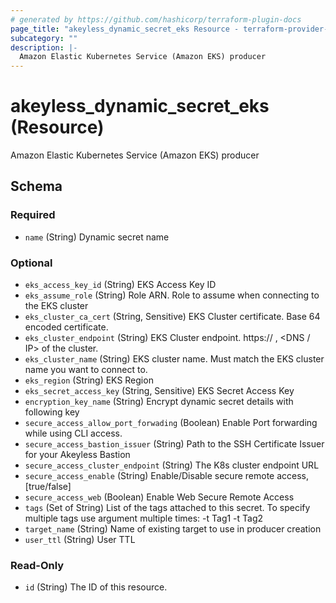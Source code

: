 ```yaml
---
# generated by https://github.com/hashicorp/terraform-plugin-docs
page_title: "akeyless_dynamic_secret_eks Resource - terraform-provider-akeyless"
subcategory: ""
description: |-
  Amazon Elastic Kubernetes Service (Amazon EKS) producer
---
```


# akeyless_dynamic_secret_eks (Resource)

Amazon Elastic Kubernetes Service (Amazon EKS) producer



<!-- schema generated by tfplugindocs -->
## Schema

### Required

- `name` (String) Dynamic secret name

### Optional

- `eks_access_key_id` (String) EKS Access Key ID
- `eks_assume_role` (String) Role ARN. Role to assume when connecting to the EKS cluster
- `eks_cluster_ca_cert` (String, Sensitive) EKS Cluster certificate. Base 64 encoded certificate.
- `eks_cluster_endpoint` (String) EKS Cluster endpoint. https:// , <DNS / IP> of the cluster.
- `eks_cluster_name` (String) EKS cluster name. Must match the EKS cluster name you want to connect to.
- `eks_region` (String) EKS Region
- `eks_secret_access_key` (String, Sensitive) EKS Secret Access Key
- `encryption_key_name` (String) Encrypt dynamic secret details with following key
- `secure_access_allow_port_forwading` (Boolean) Enable Port forwarding while using CLI access.
- `secure_access_bastion_issuer` (String) Path to the SSH Certificate Issuer for your Akeyless Bastion
- `secure_access_cluster_endpoint` (String) The K8s cluster endpoint URL
- `secure_access_enable` (String) Enable/Disable secure remote access, [true/false]
- `secure_access_web` (Boolean) Enable Web Secure Remote Access
- `tags` (Set of String) List of the tags attached to this secret. To specify multiple tags use argument multiple times: -t Tag1 -t Tag2
- `target_name` (String) Name of existing target to use in producer creation
- `user_ttl` (String) User TTL

### Read-Only

- `id` (String) The ID of this resource.


